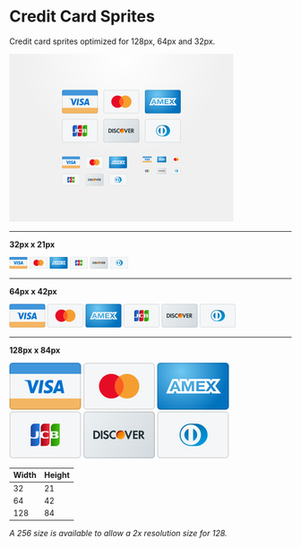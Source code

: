 # Credit Card Sprites

Credit card sprites optimized for 128px, 64px and 32px.

<img src="dribbble.png" alt="visa sprite" width="400" height="300">

---
**32px x 21px**

<img src="64/visa.png" alt="visa sprite" width="32" height="21">
<img src="64/mastercard.png" alt="mastercard sprite" width="32" height="21">
<img src="64/amex.png" alt="amex sprite" width="32" height="21">
<img src="64/jcb.png" alt="jcb sprite" width="32" height="21">
<img src="64/discover.png" alt="discover sprite" width="32" height="21">
<img src="64/dinersclub.png" alt="dinersclub sprite" width="32" height="21">

---
**64px x 42px**

<img src="128/visa.png" alt="visa sprite" width="64" height="42">
<img src="128/mastercard.png" alt="mastercard sprite" width="64" height="42">
<img src="128/amex.png" alt="amex sprite" width="64" height="42">
<img src="128/jcb.png" alt="jcb sprite" width="64" height="42">
<img src="128/discover.png" alt="discover sprite" width="64" height="42">
<img src="128/dinersclub.png" alt="dinersclub sprite" width="64" height="42">

---
**128px x 84px**

<img src="256/visa.png" alt="visa sprite" width="128" height="84">
<img src="256/mastercard.png" alt="mastercard sprite" width="128" height="84">
<img src="256/amex.png" alt="amex sprite" width="128" height="84">
<br>
<img src="256/jcb.png" alt="jcb sprite" width="128" height="84">
<img src="256/discover.png" alt="discover sprite" width="128" height="84">
<img src="256/dinersclub.png" alt="dinersclub sprite" width="128" height="84">

| Width | Height |
| --- | --- |
| 32 | 21 |
| 64 | 42 |
| 128 | 84 |

_A 256 size is available to allow a 2x resolution size for 128._
